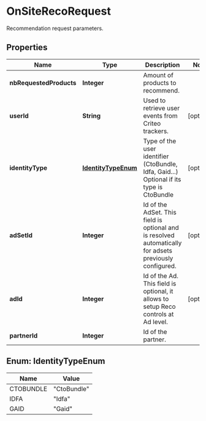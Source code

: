 

# OnSiteRecoRequest

Recommendation request parameters.

## Properties

| Name | Type | Description | Notes |
|------------ | ------------- | ------------- | -------------|
|**nbRequestedProducts** | **Integer** | Amount of products to recommend. |  |
|**userId** | **String** | Used to retrieve user events from Criteo trackers. |  [optional] |
|**identityType** | [**IdentityTypeEnum**](#IdentityTypeEnum) | Type of the user identifier (CtoBundle, Idfa, Gaid...)  Optional if its type is CtoBundle |  [optional] |
|**adSetId** | **Integer** | Id of the AdSet. This field is optional and is resolved automatically for adsets previously configured. |  [optional] |
|**adId** | **Integer** | Id of the Ad. This field is optional, it allows to setup Reco controls at Ad level. |  [optional] |
|**partnerId** | **Integer** | Id of the partner. |  |



## Enum: IdentityTypeEnum

| Name | Value |
|---- | -----|
| CTOBUNDLE | &quot;CtoBundle&quot; |
| IDFA | &quot;Idfa&quot; |
| GAID | &quot;Gaid&quot; |



